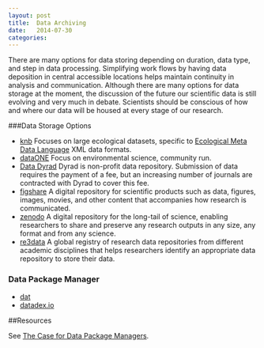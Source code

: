 ```yaml
---
layout: post
title:  Data Archiving
date:   2014-07-30 
categories: 
---
```


There are many options for data storing depending on duration, data type, and step in data processing.  Simplifying  work flows by having data deposition in central accessible locations helps maintain continuity in analysis and communication. Although there are many options for data storage at the moment, the discussion of the future our scientific data is still evolving and very much in debate.  Scientists should be conscious of how and where our data will be housed at every stage of our research. 

###Data Storage Options 

- [knb](https://knb.ecoinformatics.org/#data/page/0) Focuses on large ecological datasets, specific to [Ecological Meta Data Language](http://en.wikipedia.org/wiki/Ecological_Metadata_Language) XML data formats. 
- [dataONE](http://www.dataone.org/) Focus on environmental science, community run.
- [Data Dyrad](http://datadryad.org/) Dyrad is non-profit data repository. Submission of data requires the payment of a fee, but an increasing number of journals are contracted with Dyrad to cover this fee.
- [figshare](http://figshare.com/?gclid=CIzqiIXiu70CFeJF7AodQU8A_w) A digital repository for scientific products such as data, figures, images, movies, and other content that accompanies how research is communicated. 
- [zenodo](http://zenodo.org/) A digital repository for the long-tail of science, enabling researchers to share and preserve any research outputs in any size, any format and from any science. 
- [re3data](http://www.re3data.org/) A global registry of research data repositories from different academic disciplines that helps researchers identify an appropriate data repository to store their data.

### Data Package Manager

- [dat](http://dat-data.com)
- [datadex.io](http://datadex.io)

##Resources

See [The Case for Data Package Managers](http://juan.benet.ai/data/2014-03-04/the-case-for-data-package-managers).
